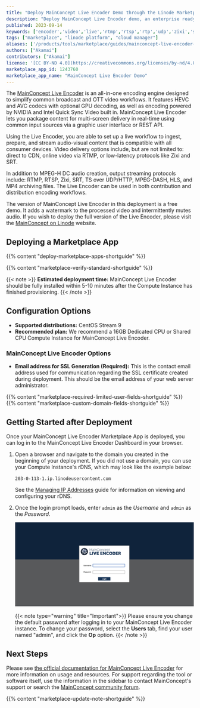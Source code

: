 ```yaml
---
title: "Deploy MainConcept Live Encoder Demo through the Linode Marketplace"
description: "Deploy MainConcept Live Encoder demo, an enterprise ready live encoder for broadcast and OTT video workflows, on a Linode Compute Instance."
published: 2023-09-14
keywords: ['encoder','video','live','rtmp','rtsp','rtp','udp','zixi','srt','mpeg-dash','hls']
tags: ["marketplace", "linode platform", "cloud manager"]
aliases: ['/products/tools/marketplace/guides/mainconcept-live-encoder-demo/']
authors: ["Akamai"]
contributors: ["Akamai"]
license: '[CC BY-ND 4.0](https://creativecommons.org/licenses/by-nd/4.0)'
marketplace_app_id: 1243760
marketplace_app_name: "MainConcept Live Encoder Demo"
---
```


The [MainConcept Live Encoder](https://www.mainconcept.com/live-encoder) is an all-in-one encoding engine designed to simplify common broadcast and OTT video workflows. It features HEVC and AVC codecs with optional GPU decoding, as well as encoding powered by NVIDIA and Intel Quick Sync Video built in. MainConcept Live Encoder lets you package content for multi-screen delivery in real-time using common input sources via a graphic user interface or REST API.

Using the Live Encoder, you are able to set up a live workflow to ingest, prepare, and stream audio-visual content that is compatible with all consumer devices. Video delivery options include, but are not limited to: direct to CDN, online video via RTMP, or low-latency protocols like Zixi and SRT.

In addition to MPEG-H DC audio creation, output streaming protocols include: RTMP, RTSP, Zixi, SRT, TS over UDP/HTTP, MPEG-DASH, HLS, and MP4 archiving files. The Live Encoder can be used in both contribution and distribution encoding workflows.

The version of MainConcept Live Encoder in this deployment is a free demo. It adds a watermark to the processed video and intermittently mutes audio. If you wish to deploy the full version of the Live Encoder, please visit the [MainConcept on Linode](https://www.mainconcept.com/akamai-linode) website.

## Deploying a Marketplace App

{{% content "deploy-marketplace-apps-shortguide" %}}

{{% content "marketplace-verify-standard-shortguide" %}}

{{< note >}}
**Estimated deployment time:** MainConcept Live Encoder should be fully installed within 5-10 minutes after the Compute Instance has finished provisioning.
{{< /note >}}

## Configuration Options

- **Supported distributions:** CentOS Stream 9
- **Recommended plan:** We recommend a 16GB Dedicated CPU or Shared CPU Compute Instance for MainConcept Live Encoder.

### MainConcept Live Encoder Options

- **Email address for SSL Generation (Required):** This is the contact email address used for communication regarding the SSL certificate created during deployment. This should be the email address of your web server administrator.

{{% content "marketplace-required-limited-user-fields-shortguide" %}}
{{% content "marketplace-custom-domain-fields-shortguide" %}}

## Getting Started after Deployment

Once your MainConcept Live Encoder Marketplace App is deployed, you can log in to the MainConcept Live Encoder Dashboard in your browser.

1. Open a browser and navigate to the domain you created in the beginning of your deployment. If you did not use a domain, you can use your Compute Instance's rDNS, which may look like the example below:

    ```
    203-0-113-1.ip.linodeusercontent.com
    ```

    See the [Managing IP Addresses](/docs/products/compute/compute-instances/guides/manage-ip-addresses/#configuring-rdns) guide for information on viewing and configuring your rDNS.

2. Once the login prompt loads, enter `admin` as the *Username* and `admin` as the *Password*.

    ![MainConcept Live Encoder Login](mainconcept-live-encoder-login.jpg "MainConcept Live Encoder Login")

    {{< note type="warning" title="Important">}}
    Please ensure you change the default password after logging in to your MainConcept Live Encoder instance. To change your password, select the **Users** tab, find your user named "admin", and click the **Op** option.
    {{< /note >}}

## Next Steps

Please see [the official documentation for MainConcept Live Encoder](https://www.mainconcept.com/live-encoder) for more information on usage and resources. For support regarding the tool or software itself, use the information in the sidebar to contact MainConcept's support or search the [MainConcept community forum](https://forum.mainconcept.com/).

{{% content "marketplace-update-note-shortguide" %}}